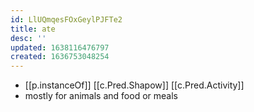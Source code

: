```yaml
---
id: LlUQmqesFOxGeylPJFTe2
title: ate
desc: ''
updated: 1638116476797
created: 1636753048254
---
```



- [[p.instanceOf]] [[c.Pred.Shapow]] [[c.Pred.Activity]]
- mostly for animals and food or meals
